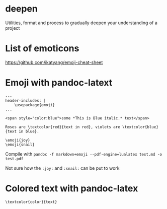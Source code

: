 # deepen

Utilities, format and process to gradually deepen your understanding of a project

# List of emoticons

https://github.com/ikatyang/emoji-cheat-sheet

# Emoji with pandoc-latext

```
---
header-includes: |
    \usepackage{emoji}
...

<span style="color:blue">some *This is Blue italic.* text</span>

Roses are \textcolor{red}{text in red}, violets are \textcolor{blue}{text in blue}.

\emoji{joy}
\emoji{snail}
```

Compile with `pandoc -f markdown+emoji --pdf-engine=lualatex test.md -o test.pdf`

Not sure how the `:joy:` and `:snail:` can be put to work

# Colored text with pandoc-latex

`\textcolor{color}{text}`
